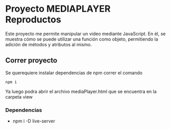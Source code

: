 # Proyecto MEDIAPLAYER Reproductos

Este proyecto me permite manipular un video mediante JavaScript. En él, se muestra cómo se puede utilizar una función como objeto, permitiendo la adición de métodos y atributos al mismo.

## Correr proyecto

Se querequiere instalar dependencias de npm correr el comando

`npm i`

Ya luego podra abrir el archivo mediaPlayer.html que se encuentra en la carpeta view

### Dependencias

- npm i -D live-server
